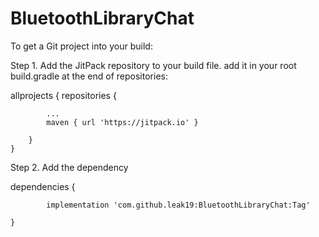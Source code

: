 # BluetoothLibraryChat
To get a Git project into your build:
	
  Step 1. Add the JitPack repository to your build file. add it in your root build.gradle at the end of repositories:


  allprojects {
		repositories {
		
			...
			maven { url 'https://jitpack.io' }
		
		}
	}
	
		
  
 Step 2. Add the dependency
 
  dependencies {
  
	        implementation 'com.github.leak19:BluetoothLibraryChat:Tag'
		
	}

